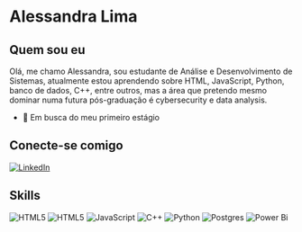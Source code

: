 # Alessandra Lima

## Quem sou eu 

Olá, me chamo Alessandra, sou estudante de Análise e Desenvolvimento de Sistemas, atualmente estou aprendendo sobre HTML, JavaScript, Python, banco de dados, C++, entre outros, mas a área que pretendo mesmo dominar numa futura pós-graduação é cybersecurity e data analysis.

- 🔭 Em busca do meu primeiro estágio

## Conecte-se comigo

[![LinkedIn](https://img.shields.io/badge/LinkedIn-000?style=for-the-badge&logo=linkedin&logoColor=0E76A8)](https://www.linkedin.com/in/alessandra-bispo-lima-0b38001a3/)

## Skills
![HTML5](https://img.shields.io/badge/HTML5-000?style=for-the-badge&logo=html5)
![HTML5](https://img.shields.io/badge/CSS3-000?style=for-the-badge&logo=css3&logoColor=0E76A8)
![JavaScript](https://img.shields.io/badge/JavaScript-000?style=for-the-badge&logo=javascript)
![C++](https://img.shields.io/badge/C%2B%2B-000?style=for-the-badge&logo=c%2B%2B&logoColor=00599C)
![Python](https://img.shields.io/badge/Python-000?style=for-the-badge&logo=python)
![Postgres](https://img.shields.io/badge/postgres-000.svg?style=for-the-badge&logo=postgresql&logoColor=%23316192)
![Power Bi](https://img.shields.io/badge/power_bi-000?style=for-the-badge&logo=powerbi&logoColor=F2C811)
<!-- <img src="https://cdn.jsdelivr.net/gh/devicons/devicon/icons/postgresql/postgresql-original.svg" width="40" height="40" /> PostGres -->